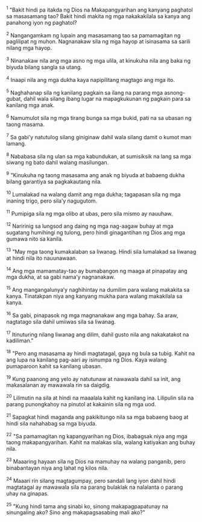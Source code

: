 <sup>1</sup>
"Bakit hindi pa itakda ng Dios na Makapangyarihan ang kanyang paghatol sa masasamang tao? Bakit hindi makita ng mga nakakakilala sa kanya ang panahong iyon ng paghatol? 

<sup>2</sup>
Nangangamkam ng lupain ang masasamang tao sa pamamagitan ng paglilipat ng muhon. Nagnanakaw sila ng mga hayop at isinasama sa sarili nilang mga hayop. 

<sup>3</sup>
Ninanakaw nila ang mga asno ng mga ulila, at kinukuha nila ang baka ng biyuda bilang sangla sa utang. 

<sup>4</sup>
Inaapi nila ang mga dukha kaya napipilitang magtago ang mga ito. 

<sup>5</sup>
Naghahanap sila ng kanilang pagkain sa ilang na parang mga asnong-gubat, dahil wala silang ibang lugar na mapagkukunan ng pagkain para sa kanilang mga anak. 

<sup>6</sup>
Namumulot sila ng mga tirang bunga sa mga bukid, pati na sa ubasan ng taong masama. 

<sup>7</sup>
Sa gabiʼy natutulog silang giniginaw dahil wala silang damit o kumot man lamang. 

<sup>8</sup>
Nababasa sila ng ulan sa mga kabundukan, at sumisiksik na lang sa mga siwang ng bato dahil walang masilungan. 

<sup>9</sup>
"Kinukuha ng taong masasama ang anak ng biyuda at babaeng dukha bilang garantiya sa pagkakautang nila. 

<sup>10</sup>
Lumalakad na walang damit ang mga dukha; tagapasan sila ng mga inaning trigo, pero silaʼy nagugutom. 

<sup>11</sup>
Pumipiga sila ng mga olibo at ubas, pero sila mismo ay nauuhaw. 

<sup>12</sup>
Naririnig sa lungsod ang daing ng mga nag-aagaw buhay at mga sugatang humihingi ng tulong, pero hindi ginagantihan ng Dios ang mga gumawa nito sa kanila. 

<sup>13</sup>
"May mga taong kumakalaban sa liwanag. Hindi sila lumalakad sa liwanag at hindi nila ito nauunawaan. 

<sup>14</sup>
Ang mga mamamatay-tao ay bumabangon ng maaga at pinapatay ang mga dukha, at sa gabi namaʼy nagnanakaw. 

<sup>15</sup>
Ang mangangalunyaʼy naghihintay na dumilim para walang makakita sa kanya. Tinatakpan niya ang kanyang mukha para walang makakilala sa kanya. 

<sup>16</sup>
Sa gabi, pinapasok ng mga magnanakaw ang mga bahay. Sa araw, nagtatago sila dahil umiiwas sila sa liwanag. 

<sup>17</sup>
Itinuturing nilang liwanag ang dilim, dahil gusto nila ang nakakatakot na kadiliman." 

<sup>18</sup>
"Pero ang masasama ay hindi magtatagal, gaya ng bula sa tubig. Kahit na ang lupa na kanilang pag-aari ay isinumpa ng Dios. Kaya walang pumaparoon kahit sa kanilang ubasan. 

<sup>19</sup>
Kung paanong ang yelo ay natutunaw at nawawala dahil sa init, ang makasalanan ay mawawala rin sa daigdig. 

<sup>20</sup>
Lilimutin na sila at hindi na maaalala kahit ng kanilang ina. Lilipulin sila na parang punongkahoy na pinutol at kakainin sila ng mga uod. 

<sup>21</sup>
Sapagkat hindi maganda ang pakikitungo nila sa mga babaeng baog at hindi sila nahahabag sa mga biyuda. 

<sup>22</sup>
"Sa pamamagitan ng kapangyarihan ng Dios, ibabagsak niya ang mga taong makapangyarihan. Kahit na malakas sila, walang katiyakan ang buhay nila. 

<sup>23</sup>
Maaaring hayaan sila ng Dios na mamuhay na walang panganib, pero binabantayan niya ang lahat ng kilos nila. 

<sup>24</sup>
Maaari rin silang magtagumpay, pero sandali lang iyon dahil hindi magtatagal ay mawawala sila na parang bulaklak na nalalanta o parang uhay na ginapas. 

<sup>25</sup>
"Kung hindi tama ang sinabi ko, sinong makapagpapatunay na sinungaling ako? Sino ang makapagsasabing mali ako?"